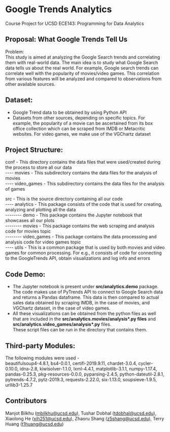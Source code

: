 # Google Trends Analytics
Course Project for UCSD ECE143: Programming for Data Analytics

## Proposal: What Google Trends Tell Us

Problem: <br>
This study is aimed at analyzing the Google Search trends and correlating them with real-world data. The main idea is to study what Google Search data tells us about the real world. For example, Google search trends can correlate well with the popularity of movies/video games. This correlation from various features will be analyzed and compared to observations from other available sources. <br>

## Dataset:
- Google Trend data to be obtained by using Python API <br>
- Datasets from other sources, depending on specific topics. For example, the popularity of
a movie can be ascertained from its box office collection which can be scraped from IMDB or Metacritic websites. 
For video games, we make use of the VGChartz dataset <br>

## Project Structure:
conf - This directory contains the data files that were used/created during the process to store all our data <br>
---- movies - This subdirectory contains the data files for the analysis of movies <br>
---- video_games - This subdirectory contains the data files for the analysis of games <br>

src - This is the source directory containing all our code <br>
---- analytics - This package consists of the code that is used for creating, analyzing and plotting all the data <br>
-------- demo - This package contains the Jupyter notebook that showcases all our plots <br>
-------- movies - This package contains the web scraping and analysis code for movies topic <br>
-------- video_games - This package contains the data processsing and analysis code for video games topic <br>
---- utils - This is a common package that is used by both movies and video games for common processing. For e.g.,
			 it consists of code for connecting to the GoogleTrends  API, obtain visualizations and log info and errors <br>

## Code Demo:
- The Jupyter notebook is present under __src/analytics.demo__ package. The code makes use of PyTrends API to connect to Google 
Search data and returns a Pandas dataframe. This data is then compared to actual sales data obtained by scraping IMDB,
in the case of movies, and VGChartz dataset, in the case of video games. <br>
- All these visualizations can be obtained from the python files as well that are included in the __src/analytics.movies/analysis*.py files__ and __src/analytics.video_games/analysis*.py__ files. <br>
These script files can be run in the directory that contains them. <br>

## Third-party Modules:
The following modules were used - <br>
beautifulsoup4-4.8.1, bs4-0.0.1, certifi-2019.9.11, chardet-3.0.4, cycler-0.10.0, idna-2.8, kiwisolver-1.1.0, lxml-4.4.1, matplotlib-3.1.1, numpy-1.17.4, pandas-0.25.3, pkg-resources-0.0.0, pyparsing-2.4.5, python-dateutil-2.8.1, pytrends-4.7.2, pytz-2019.3, requests-2.22.0, six-1.13.0, soupsieve-1.9.5, urllib3-1.25.7

## Contributors
Manjot Bilkhu (mbilkhu@ucsd.edu), Tushar Dobhal (tdobhal@ucsd.edu), Xiaolong He (xih251@ucsd.edu), 
Zhaoru Shang (z5shang@ucsd.edu), Terry Huang (t1huang@ucsd.edu)
